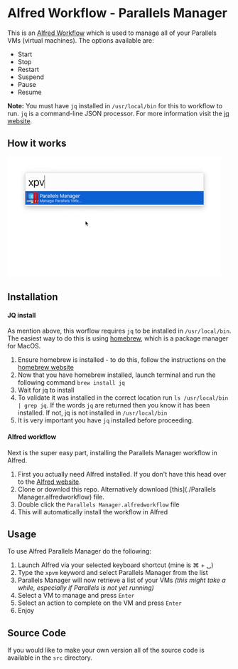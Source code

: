 # Alfred Workflow - Parallels Manager

This is an [Alfred Workflow](https://www.alfredapp.com/) which is used to manage all of your Parallels VMs (virtual machines). The options available are:

- Start
- Stop
- Restart
- Suspend
- Pause
- Resume

**Note:** You must have `jq` installed in `/usr/local/bin` for this to workflow to run. `jq` is a command-line JSON processor. For more information visit the [jq website](https://stedolan.github.io/jq/).

## How it works

![Alfred Parallels Manager](/docs/alfred-parallels-manager.gif)

## Installation

#### JQ install

As mention above, this worflow requires `jq` to be installed in `/usr/local/bin`. The easiest way to do this is using [homebrew](https://brew.sh/), which is a package manager for MacOS.

1. Ensure homebrew is installed - to do this, follow the instructions on the [homebrew website](https://brew.sh/)
2. Now that you have homebrew installed, launch terminal and run the following command `brew install jq`
3. Wait for jq to install
4. To validate it was installed in the correct location run `ls /usr/local/bin | grep jq`. If the words `jq` are returned then you know it has been installed. If not, jq is not installed in `/usr/local/bin`
5. It is very important you have `jq` installed before proceeding.

#### Alfred workflow

Next is the super easy part, installing the Parallels Manager workflow in Alfred.

1. First you actually need Alfred installed. If you don't have this head over to the [Alfred website](https://www.alfredapp.com/).
2. Clone or downlod this repo. Alternatively download [this](./Parallels Manager.alfredworkflow) file.
3. Double click the `Parallels Manager.alfredworkflow` file
4. This will automatically install the workflow in Alfred

## Usage

To use Alfred Parallels Manager do the following:

1. Launch Alfred via your selected keyboard shortcut (mine is ⌘ + ␣)
2. Type the `xpvm` keyword and select Parallels Manager from the list
3. Parallels Manager will now retrieve a list of your VMs *(this might take a while, especially if Parallels is not yet running)*
4. Select a VM to manage and press `Enter`
5. Select an action to complete on the VM and press `Enter`
6. Enjoy

## Source Code

If you would like to make your own version all of the source code is available in the `src` directory.